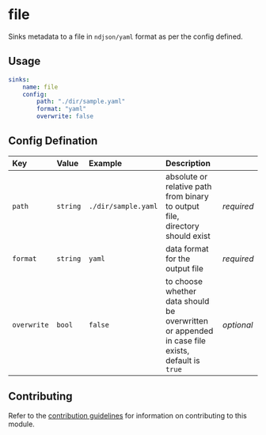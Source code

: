 # file

Sinks metadata to a file in `ndjson/yaml` format as per the config defined.

## Usage

```yaml
sinks:
    name: file
    config:
        path: "./dir/sample.yaml"
        format: "yaml"
        overwrite: false
```

## Config Defination

| Key | Value | Example | Description |  |
| :-- | :---- | :------ | :---------- | :-- |
|`path` | `string` | `./dir/sample.yaml` | absolute or relative path from binary to output file, directory should exist| *required*|
| `format` | `string` | `yaml` | data format for the output file | *required* |
| `overwrite` | `bool` | `false` | to choose whether data should be overwritten or appended in case file exists, default is `true` | *optional* |

## Contributing

Refer to the [contribution guidelines](../../../docs/docs/contribute/guide.md#adding-a-new-sink) for information on contributing to this module.
